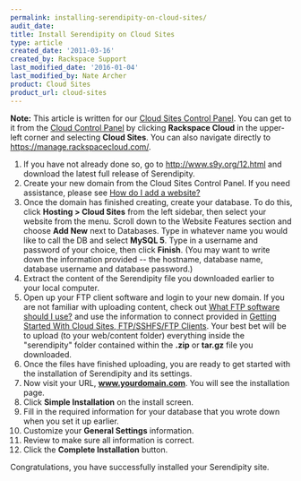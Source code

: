 ```yaml
---
permalink: installing-serendipity-on-cloud-sites/
audit_date:
title: Install Serendipity on Cloud Sites
type: article
created_date: '2011-03-16'
created_by: Rackspace Support
last_modified_date: '2016-01-04'
last_modified_by: Nate Archer
product: Cloud Sites
product_url: cloud-sites
---
```


**Note:** This article is written for our [Cloud Sites Control Panel](https://manage.rackspacecloud.com/). You can get to it from the [Cloud Control Panel](https://mycloud.rackspace.com) by clicking **Rackspace Cloud** in the upper-left corner and selecting **Cloud Sites**. You can also navigate directly to <https://manage.rackspacecloud.com/>.

1.  If you have not already done so, go to <http://www.s9y.org/12.html>
    and download the latest full release of Serendipity.
2.  Create your new domain from the Cloud Sites Control Panel. If you
    need assistance, please see [How do I add a website?](/how-to/getting-started-with-cloud-sites-how-to-add-a-new-website)
3.  Once the domain has finished creating, create your database. To do
    this, click **Hosting > Cloud Sites** from the left sidebar, then
    select your website from the menu. Scroll down to the Website
    Features section and choose **Add New** next to Databases. Type in
    whatever name you would like to call the DB and select **MySQL 5**. Type
    in a username and password of your choice, then click **Finish**. (You
    may want to write down the information provided -- the hostname,
    database name, database username and database password.)
4.  Extract the content of the Serendipity file you downloaded earlier
    to your local computer.
5.  Open up your FTP client software and login to your new domain. If
    you are not familiar with uploading content, check out [What FTP software should I use?](/how-to/getting-started-with-cloud-sites-ftpsshfsftp-clients)
    and use the information to connect provided in [Getting Started With Cloud Sites, FTP/SSHFS/FTP Clients](/how-to/getting-started-with-cloud-sites-ftpsshfsftp-clients).
    Your best bet will be to upload (to your web/content folder)
    everything inside the "serendipity" folder contained within the **.zip**
    or **tar.gz** file you downloaded.
6.  Once the files have finished uploading, you are ready to get started
    with the installation of Serendipity and its settings.
7.  Now visit your URL, **www.yourdomain.com**. You will see the
    installation page.
8.  Click **Simple Installation** on the install screen.
9.  Fill in the required information for your database that you wrote
    down when you set it up earlier.
10. Customize your **General Settings** information.
11. Review to make sure all information is correct.
12. Click the **Complete Installation** button.


Congratulations, you have successfully installed your Serendipity site.
